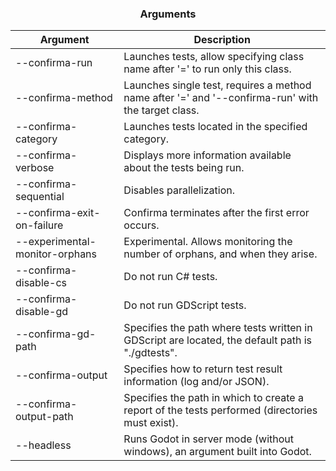 <div align="center">
 <h3>Arguments</h1>
</div>

| Argument                       | Description                                                                                        |
| ------------------------------ | -------------------------------------------------------------------------------------------------- |
| --confirma-run                 | Launches tests, allow specifying class name after '=' to run only this class.                      |
| --confirma-method              | Launches single test, requires a method name after '=' and '--confirma-run' with the target class. |
| --confirma-category            | Launches tests located in the specified category.                                                  |
| --confirma-verbose             | Displays more information available about the tests being run.                                     |
| --confirma-sequential          | Disables parallelization.                                                                          |
| --confirma-exit-on-failure     | Confirma terminates after the first error occurs.                                                  |
| --experimental-monitor-orphans | Experimental. Allows monitoring the number of orphans, and when they arise.                        |
| --confirma-disable-cs          | Do not run C# tests.                                                                               |
| --confirma-disable-gd          | Do not run GDScript tests.                                                                         |
| --confirma-gd-path             | Specifies the path where tests written in GDScript are located, the default path is "./gdtests".   |
| --confirma-output              | Specifies how to return test result information (log and/or JSON).                                 |
| --confirma-output-path         | Specifies the path in which to create a report of the tests performed (directories must exist).    |
| --headless                     | Runs Godot in server mode (without windows), an argument built into Godot.                         |
